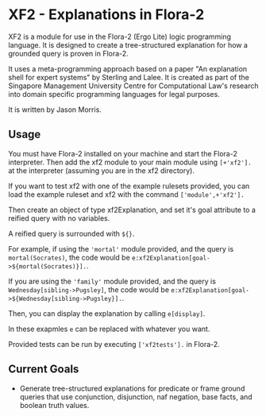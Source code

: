 # XF2 - Explanations in Flora-2

XF2 is a module for use in the Flora-2 (Ergo Lite) logic programming language.
It is designed to create a tree-structured explanation for how a grounded
query is proven in Flora-2.

It uses a meta-programming approach based on a paper
"An explanation shell for expert systems" by Sterling and Lalee.
It is created as part of the Singapore Management University Centre for
Computational Law's research into domain specific programming languages
for legal purposes.

It is written by Jason Morris.

## Usage

You must have Flora-2 installed on your machine and start the Flora-2
interpreter. Then add the xf2 module to your main module using `[+'xf2'].`
at the interpreter (assuming you are in the xf2 directory).

If you want to test xf2 with one of the example rulesets provided, you
can load the example ruleset and xf2 with the command `['module',+'xf2'].`

Then create an object of type xf2Explanation, and set it's goal attribute
to a reified query with no variables.

A reified query is surrounded with `${}`.

For example, if using the `'mortal'` module provided, and the query is
`mortal(Socrates)`, the code would be `e:xf2Explanation[goal->${mortal(Socrates)}].`.

If you are using the `'family'` module provided, and the query is 
`Wednesday[sibling->Pugsley]`, the code would be
`e:xf2Explanation[goal->${Wednesday[sibling->Pugsley}].`.

Then, you can display the explanation by calling `e[display]`.

In these exapmles `e` can be replaced with whatever you want.

Provided tests can be run by executing `['xf2tests'].` in Flora-2.

## Current Goals

* Generate tree-structured explanations for predicate or frame ground queries
  that use conjunction, disjunction, naf negation, base facts, and boolean truth
  values.